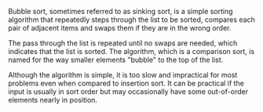 Bubble sort, sometimes referred to as sinking sort, is a simple sorting algorithm that repeatedly steps through the list to be sorted, compares each pair of adjacent items and swaps them if they are in the wrong order. 

The pass through the list is repeated until no swaps are needed, which indicates that the list is sorted. The algorithm, which is a comparison sort, is named for the way smaller elements "bubble" to the top of the list. 

Although the algorithm is simple, it is too slow and impractical for most problems even when compared to insertion sort. It can be practical if the input is usually in sort order but may occasionally have some out-of-order elements nearly in position.

